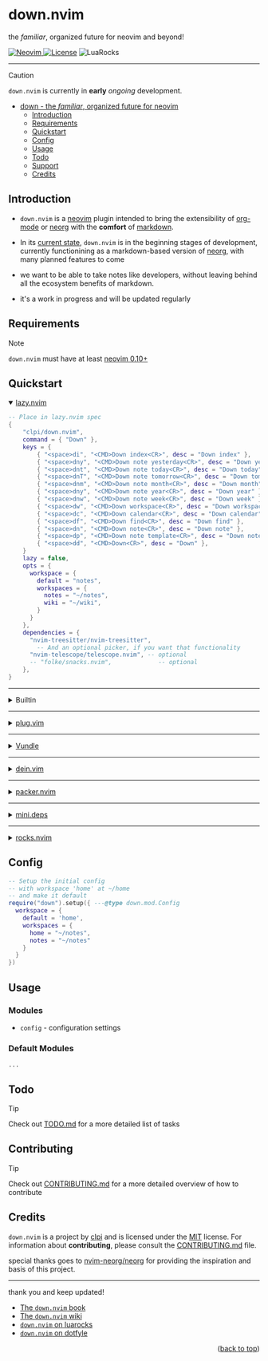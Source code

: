 # down.nvim 

the _familiar_, organized future for neovim and beyond!

<a href="https://neovim.io"> ![Neovim](https://img.shields.io/badge/Neovim%200.10+-brightgreen?style=for-the-badge) </a>
<a href="./LICENSE"> ![License](https://img.shields.io/badge/license-GPL%20v3-brightgreen?style=for-the-badge)</a>
![LuaRocks](https://img.shields.io/luarocks/v/clpi/down.nvim)

---

> [!Caution]
>
> `down.nvim` is currently in **early** *ongoing* development.

<!--toc:start-->

- [down - the _familiar_, organized future for neovim](#down-the-familiar-organized-future-for-neovim)
  - [Introduction](#introduction)
  - [Requirements](#requirements)
  - [Quickstart](#quickstart)
  - [Config](#config)
  - [Usage](#usage)
  - [Todo](#todo)
  - [Support](#support)
  - [Credits](#credits)
  <!--toc:end-->

## Introduction

- `down.nvim` is a [neovim](#) plugin intended to bring the extensibility of [org-mode](#) or [neorg](github.com/nvim-neorg/neorg) with the **comfort** of [markdown](#).

- In its [current state](#), `down.nvim` is in the beginning stages of development, currently functionining as a markdown-based version of [neorg](#), with many planned features to come

- we want to be able to take notes like developers, without leaving behind all the ecosystem benefits of markdown.

- it's a work in progress and will be updated regularly

## Requirements

> [!Note]
>
> `down.nvim` must have at least [neovim 0.10+](https://neovim.io)

## Quickstart

<details open>
  <summary>
<a href="https://github.com/folke/lazy.nvim">lazy.nvim</a>
  </summary>

```lua
-- Place in lazy.nvim spec
{
    "clpi/down.nvim",
    command = { "Down" },
    keys = { 
        { "<space>di", "<CMD>Down index<CR>", desc = "Down index" },
        { "<space>dny", "<CMD>Down note yesterday<CR>", desc = "Down yesterday" },
        { "<space>dnt", "<CMD>Down note today<CR>", desc = "Down today" },
        { "<space>dnT", "<CMD>Down note tomorrow<CR>", desc = "Down tomorrow" },
        { "<space>dnm", "<CMD>Down note month<CR>", desc = "Down month" },
        { "<space>dny", "<CMD>Down note year<CR>", desc = "Down year" },
        { "<space>dnw", "<CMD>Down note week<CR>", desc = "Down week" },
        { "<space>dw", "<CMD>Down workspace<CR>", desc = "Down workspace" },
        { "<space>dc", "<CMD>Down calendar<CR>", desc = "Down calendar" },
        { "<space>df", "<CMD>Down find<CR>", desc = "Down find" },
        { "<space>dn", "<CMD>Down note<CR>", desc = "Down note" },
        { "<space>dp", "<CMD>Down note template<CR>", desc = "Down note template" },
        { "<space>dd", "<CMD>Down<CR>", desc = "Down" },
    }
    lazy = false,
    opts = {
      workspace = {
        default = "notes",
        workspaces = {
          notes = "~/notes",
          wiki = "~/wiki",
        }
      }
    },
    dependencies = {
      "nvim-treesitter/nvim-treesitter",
        -- And an optional picker, if you want that functionality
      "nvim-telescope/telescope.nvim", -- optional
      -- "folke/snacks.nvim",             -- optional
    },
}
```

</details>

---

<details>
    <summary>
      Builtin
    </summary>

```lua

-- Add to your `init.lua`
vim.pack.add({
    { src = "https://github.com/clpi/down.nvim" }
})

```

</details>

---

<details>

  <summary>
<a href="https://github.com/junegunn/vim-plug">plug.vim</a>
  </summary>

> [!Caution]
>
> Not yet tested

```vim
Plug "nvim-telescope/telescope.nvim" " optional
Plug "nvim-treesitter/treesitter.nvim"
Plug "clpi/down.nvim", {
    \ "branch" : "master",
    \ "do"     : ':lua require([[down]]).setup({
    \     workspace = {
    \         default = [[wiki]],
    \         workspaces = {
    \           wiki = [[~/wiki]],
    \           notes = [[~/notes]]
    \         }
    \     }
    \ })'
    \ }
```

</details>

---

<details>
<summary><a href="https://github.com/VundleVim/Vundle.vim">Vundle</a></summary>

> [!Caution]
>
> Not yet tested

```vim
Plugin 'nvim-telescope/telescope.nvim'
Plugin 'clpi/down.nvim'
```

</details>

---

<details>

  <summary>
<a href="https://github.com/Shougo/dein.vim">dein.vim</a>
  </summary>

> [!Caution]
>
> Not yet tested

```vim
call dein#add('nvim-telescope/telescope.nvim')
call dein#add('clpi/down.nvim')
```

</details>

---

<details>

  <summary>
<a href="https://github.com/wbthomason/packer.nvim">packer.nvim</a>
  </summary>

> [!Caution]
>
> Not yet tested

```lua
use {
  "clpi/down.nvim",
  requires = {
    "nvim-telescope/telescope.nvim",
  },
  tag = "*",
  branch = 'master',
  config = function()
      require("down").setup({
        workspace = {
            default = "notes",
            workspaces = {
              home = "~/notes",
              notes = "~/notes"
            }
          }
      })
  end,
}
```

</details>

---

<details>

  <summary>
<a href="https://github.com/echasnovski/mini.deps">mini.deps</a>
  </summary>

> [!Caution]
>
> Not yet tested

```lua
local add = require("mini.deps").add

add({
  source = "clpi/down.nvim",
  depends = {
    "nvim-telescope/telescope.nvim",
  },
})

require("down").setup({
  workspace = {
    default = "notes",
    workspaces = {
      home = "~/notes",
      notes = "~/notes"
    }
  }
})
```

</details>

---

<details>

  <summary>
<a href="#">rocks.nvim</a>
  </summary>

> [!Caution]
>
> Not yet tested

```
:Rocks install mini.lua
```

</details>

## Config

```lua
-- Setup the initial config
-- with workspace 'home' at ~/home
-- and make it default
require("down").setup({ ---@type down.mod.Config
  workspace = {
    default = 'home',
    workspaces = {
      home = "~/notes",
      notes = "~/notes"
    }
  }
})
```

## Usage

### Modules

- `config` - configuration settings

### Default Modules

`...`

## Todo

> [!Tip]
>
> Check out [TODO.md](./TODO.md) for a more detailed list of tasks

## Contributing

> [!Tip]
>
> Check out [CONTRIBUTING.md](./CONTRIBUTING.md) for a more detailed overview of how to contribute

## Credits

`down.nvim` is a project by [clpi](github.com/clpi) and is licensed under the [MIT](./LICENSE) license. For information about **contributing**, please consult the [CONTRIBUTING.md](./CONTRIBUTING.md) file.

special thanks goes to [nvim-neorg/neorg](https://github.com/nvim-neorg/neorg) for providing the inspiration and basis of this project.

---

thank you and keep updated!

- [The `down.nvim` book](https://down.cli.st)
- [The `down.nvim` wiki](https://github.com/clpi/down.nvim/wiki)
- [`down.nvim` on luarocks](https://luarocks.org/inits/clpi/down.nvim)
- [`down.nvim` on dotfyle](https://dotfyle.com/plugins/clpi/down.nvim)

<!-- <div align="center"> -->
<p align="right">(<a href="#readme-top">back to top</a>)</p>

<!-- </div> -->


